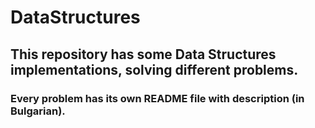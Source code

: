 # DataStructures

## This repository has some Data Structures implementations, solving different problems.
### Every problem has its own README file with description (in Bulgarian).
